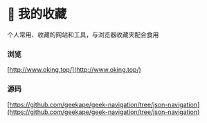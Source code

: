 #  👔 我的收藏

个人常用、收藏的网站和工具，与浏览器收藏夹配合食用

### 浏览
 [http://www.oking.top/](http://www.oking.top/)

### 源码
[https://github.com/geekape/geek-navigation/tree/json-navigation](https://github.com/geekape/geek-navigation/tree/json-navigation)
